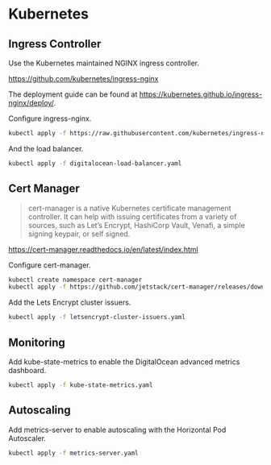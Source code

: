 # Kubernetes

## Ingress Controller

Use the Kubernetes maintained NGINX ingress controller.

https://github.com/kubernetes/ingress-nginx

The deployment guide can be found at https://kubernetes.github.io/ingress-nginx/deploy/.

Configure ingress-nginx.

```bash
kubectl apply -f https://raw.githubusercontent.com/kubernetes/ingress-nginx/master/deploy/static/mandatory.yaml
```

And the load balancer.

```bash
kubectl apply -f digitalocean-load-balancer.yaml
```

## Cert Manager

> cert-manager is a native Kubernetes certificate management controller. It can help with issuing certificates from a variety of sources, such as Let’s Encrypt, HashiCorp Vault, Venafi, a simple signing keypair, or self signed.

https://cert-manager.readthedocs.io/en/latest/index.html

Configure cert-manager.

```bash
kubectl create namespace cert-manager
kubectl apply -f https://github.com/jetstack/cert-manager/releases/download/v0.11.0/cert-manager.yaml
```

Add the Lets Encrypt cluster issuers.

```bash
kubectl apply -f letsencrypt-cluster-issuers.yaml
```

## Monitoring

Add kube-state-metrics to enable the DigitalOcean advanced metrics dashboard.

```bash
kubectl apply -f kube-state-metrics.yaml
```

## Autoscaling

Add metrics-server to enable autoscaling with the Horizontal Pod Autoscaler.

```bash
kubectl apply -f metrics-server.yaml
```